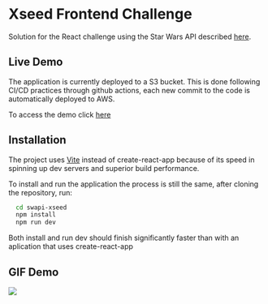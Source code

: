 
# Xseed Frontend Challenge 

Solution for the React challenge using the Star Wars API described [here](https://github.com/XseedSF/Frontend-challenge).



## Live Demo

The application is currently deployed to a S3 bucket. This is done following CI/CD practices through github actions, each new commit to the code is automatically deployed to AWS.

To access the demo click [here](http://swapi-xseed-cicd.s3-website.us-east-2.amazonaws.com/)


## Installation
The project uses [Vite](https://vitejs.dev/) instead of create-react-app because of its speed in spinning up dev servers and superior build performance.

To install and run the application the process is still the same, after cloning the repository, run:


```bash
  cd swapi-xseed
  npm install
  npm run dev
```
Both install and run dev should finish significantly faster than with an aplication that uses create-react-app    
## GIF Demo

![](https://s9.gifyu.com/images/SWAPI-demo.gif)
